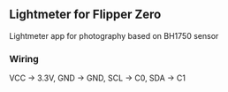 ## Lightmeter for Flipper Zero

Lightmeter app for photography based on BH1750 sensor

### Wiring

VCC -> 3.3V, GND -> GND, SCL -> C0, SDA -> C1
